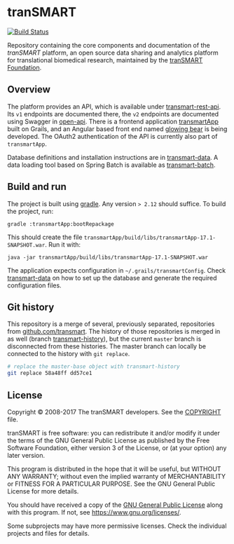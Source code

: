 # tranSMART
[![Build Status](https://travis-ci.org/thehyve/transmart-upgrade.svg?branch=master)](https://travis-ci.org/thehyve/transmart-upgrade/branches)

Repository containing the core components and documentation of the _tranSMART_ platform,
an open source data sharing and analytics platform for translational biomedical research, maintained
by the [tranSMART Foundation](http://transmartfoundation.org).

## Overview

The platform provides an API, which is available under [transmart-rest-api](transmart-rest-api).
Its `v1` endpoints are documented there, the `v2` endpoints are documented using Swagger in [open-api](open-api).
There is a frontend application [transmartApp](transmartApp) built on Grails, and an Angular based
front end named [glowing bear](https://github.com/thehyve/transmart-base-ui) is being developed.
The OAuth2 authentication of the API is currently also part of `transmartApp`.

Database definitions and installation instructions are in [transmart-data](transmart-data).
A data loading tool based on Spring Batch is available as [transmart-batch](transmart-batch).

## Build and run

The project is built using [gradle](https://gradle.org/). Any version `> 2.12` should suffice.
To build the project, run:
```
gradle :transmartApp:bootRepackage
```
This should create the file `transmartApp/build/libs/transmartApp-17.1-SNAPSHOT.war`.
Run it with:
```
java -jar transmartApp/build/libs/transmartApp-17.1-SNAPSHOT.war
```

The application expects configuration in `~/.grails/transmartConfig`. Check [transmart-data](transmart-data) on how to set up the database and generate the required configuration files.

## Git history

This repository is a merge of several, previously separated, repositories from [github.com/transmart](https://github.com/transmart/).
The history of those repositories is merged in as well (branch [transmart-history](../../tree/transmart-history)), but the current `master` branch is disconnected from
these histories. The master branch can locally be connected to the history with `git replace`.
```bash
# replace the master-base object with transmart-history
git replace 58a48ff dd57ce1
```

## License

Copyright &copy; 2008-2017  The tranSMART developers.
See the [COPYRIGHT](COPYRIGHT) file.

tranSMART is free software: you can redistribute it and/or modify it under the terms of the GNU General Public License as published by the Free Software Foundation, either version 3 of the License, or (at your option) any later version.

This program is distributed in the hope that it will be useful,
but WITHOUT ANY WARRANTY; without even the implied warranty of
MERCHANTABILITY or FITNESS FOR A PARTICULAR PURPOSE.  See the
GNU General Public License for more details.

You should have received a copy of the [GNU General Public License](gpl-3.0.txt) along with this program. If not, see https://www.gnu.org/licenses/.


Some subprojects may have more permissive licenses. Check the individual projects and files for details.

